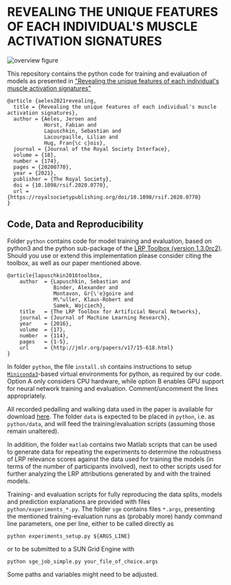 # REVEALING THE UNIQUE FEATURES OF EACH INDIVIDUAL'S MUSCLE ACTIVATION SIGNATURES

![overview figure](./figures/Fig_1.png)

This repository contains the python code for training and evaluation of models as presented in
["Revealing the unique features of each individual's muscle activation signatures"](https://doi.org/10.1098/rsif.2020.0770)
```
@article {aeles2021revealing,
  title = {Revealing the unique features of each individual's muscle activation signatures},
  author = {Aeles, Jeroen and
            Horst, Fabian and
            Lapuschkin, Sebastian and
            Lacourpaille, Lilian and
            Hug, Fran{\c c}ois},
  journal = {Journal of the Royal Society Interface},
  volume = {18},
  number = {174},
  pages = {20200770},
  year = {2021},
  publisher = {The Royal Society},
  doi = {10.1098/rsif.2020.0770},
  url = {https://royalsocietypublishing.org/doi/10.1098/rsif.2020.0770}
}

```

## Code, Data and Reproducibility

Folder `python` contains code for model training and evaluation, based on python3 and the python sub-package of the [LRP Toolbox (version 1.3.0rc2)](https://github.com/sebastian-lapuschkin/lrp_toolbox). Should you use or extend this implementation please consider citing the toolbox, as well as our paper mentioned above.
```
@article{lapuschkin2016toolbox,
    author  = {Lapuschkin, Sebastian and
               Binder, Alexander and
               Montavon, Gr{\'e}goire and
               M\"uller, Klaus-Robert and
               Samek, Wojciech},
    title   = {The LRP Toolbox for Artificial Neural Networks},
    journal = {Journal of Machine Learning Research},
    year    = {2016},
    volume  = {17},
    number  = {114},
    pages   = {1-5},
    url     = {http://jmlr.org/papers/v17/15-618.html}
}
```

In folder `python`, the file `install.sh` contains instructions to setup [`Miniconda3`](https://docs.conda.io/en/latest/miniconda.html)-based virtual environments for python, as required by our code.
Option A only considers CPU hardware, while option B enables GPU support
for neural network training and evaluation. Comment/uncomment the lines appropriately.

All recorded pedalling and walking data used in the paper is available for download [here](https://datacloud.hhi.fraunhofer.de/nextcloud/s/QSZjxQryHFTDrCd).
The folder `data` is expected to be placed in `python`, i.e. as `python/data`, and will feed the training/evaluation scripts (assuming those remain unaltered).

In addition, the folder `matlab` contains two Matlab scripts that can be used to generate data for repeating the experiments to determine the robustness of LRP relevance scores against the data used for training the models (in terms of the number of participants involved), next to other scripts used for further analyzing the LRP attributions generated by and with the trained models.

Training- and evaluation scripts for fully reproducing the data splits, models and prediction explanations are
provided with files `python/experiments_*.py`.
The folder `sge` contains files `*.args`, presenting the mentioned training-evaluation runs as (probably more) handy command line parameters, one per line, either to be called directly as
```
python experiments_setup.py ${ARGS_LINE}
```
or to be submitted to a SUN Grid Engine with
```
python sge_job_simple.py your_file_of_choice.args
```
Some paths and variables might need to be adjusted.


